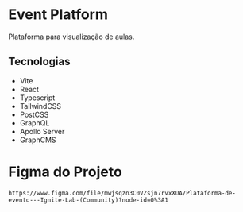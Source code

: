 # Event Platform

Plataforma para visualização de aulas.

## Tecnologias

- Vite
- React
- Typescript
- TailwindCSS
- PostCSS
- GraphQL
- Apollo Server
- GraphCMS

# Figma do Projeto

`https://www.figma.com/file/mwjsqzn3C0VZsjn7rvxXUA/Plataforma-de-evento---Ignite-Lab-(Community)?node-id=0%3A1`
